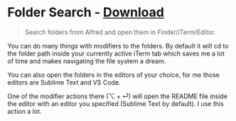 # Folder Search - [Download](https://github.com/nikitavoloboev/small-workflows/blob/master/folder-search/Folder%20search.alfredworkflow?raw=true)
> Search folders from Alfred and open them in Finder/iTerm/Editor. 

You can do many things with modifiers to the folders. By default it will cd to the folder path inside your currently active iTerm tab which saves me a lot of time and makes navigating the file system a dream.

You can also open the folders in the editors of your choice, for me those editors are Sublime Text and VS Code.

One of the modifier actions there (⌥ + ⏎) will open the README file inside the editor with an editor you specified (Sublime Text by default). I use this action a lot.